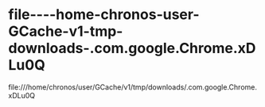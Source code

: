 file----home-chronos-user-GCache-v1-tmp-downloads-.com.google.Chrome.xDLu0Q
===========================================================================

file:///home/chronos/user/GCache/v1/tmp/downloads/.com.google.Chrome.xDLu0Q